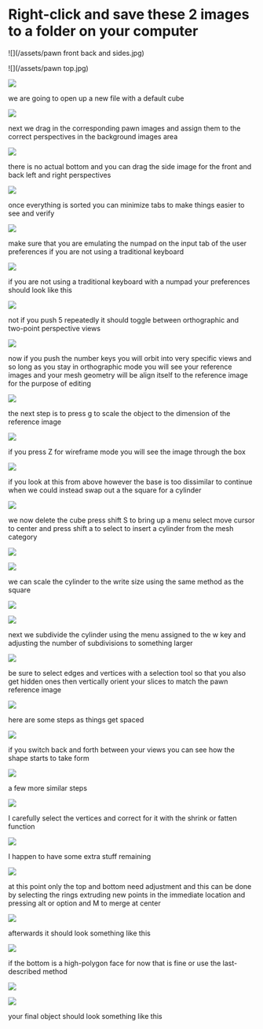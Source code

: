 # Right-click and save these 2 images to a folder on your computer


![](/assets/pawn front back and sides.jpg)

![](/assets/pawn top.jpg)

![](/assets/C_1.jpg)

we are going to open up a new file with a default cube

![](/assets/C_2.jpg)

next we drag in the corresponding pawn images and assign them to the correct perspectives in the background images area

![](/assets/C_3.jpg)

there is no actual bottom and you can drag the side image for the front and back left and right perspectives

![](/assets/C_4.jpg)

once everything is sorted you can minimize tabs to make things easier to see and verify

![](/assets/C_5.jpg)

make sure that you are emulating the numpad on the input tab of the user preferences if you are not using a traditional keyboard

![](/assets/C_6.jpg)

if you are not using a traditional keyboard with a numpad your preferences should look like this

![](/assets/C_7.jpg)

not if you push 5 repeatedly it should toggle between orthographic and two-point perspective views

![](/assets/C_8.jpg)

now if you push the number keys you will orbit into very specific views and so long as you stay in orthographic mode you will see your reference images and your mesh geometry will be align itself to the reference image for the purpose of editing

![](/assets/C_9.jpg)

the next step is to press g to scale the object to the dimension of the reference image

![](/assets/C_10.jpg)

if you press Z for wireframe mode you will see the image through the box

![](/assets/C_11.jpg)

if you look at this from above however the base is too dissimilar to continue when we could instead swap out a the square for a cylinder

![](/assets/C_12.jpg)

we now delete the cube press shift S to bring up a menu select move cursor to center and press shift a to select to insert a cylinder from the mesh category

![](/assets/C_13.jpg)

![](/assets/C_14.jpg)

we can scale the cylinder to the write size using the same method as the square

![](/assets/C_15.jpg)

![](/assets/C_16.jpg)

next we subdivide the cylinder using the menu assigned to the w key and adjusting the number of subdivisions to something larger

![](/assets/C_17.jpg)

be sure to select edges and vertices with a selection tool so that you also get hidden ones then vertically orient your slices to match the pawn reference image

![](/assets/C_18.jpg)

here are some steps as things get spaced

![](/assets/C_19.jpg)

if you switch back and forth between your views you can see how the shape starts to take form

![](/assets/C_20.jpg)

a few more similar steps

![](/assets/C_21.jpg)

I carefully select the vertices and correct for it with the shrink or fatten function

![](/assets/C_21b.jpg)

I happen to have some extra stuff remaining

![](/assets/C_22.jpg)

at this point only the top and bottom need adjustment and this can be done by selecting the rings extruding new points in the immediate location and pressing alt or option and M to merge at center

![](/assets/C_23.jpg)

afterwards it should look something like this

![](/assets/C_24.jpg)

if the bottom is a high-polygon face for now that is fine or use the last-described method

![](/assets/C_25.jpg)

![](/assets/C_26.jpg)

your final object should look something like this

